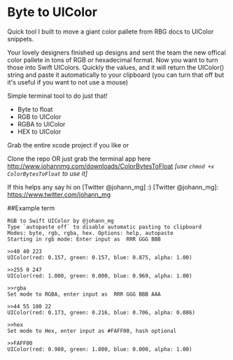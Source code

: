 # Byte to UIColor

Quick tool I built to move a giant color pallete from RBG docs to UIColor snippets. 

Your lovely designers finished up designs and sent the team the new offical color pallete in tons of RGB or hexadecimal format. 
Now you want to turn those into Swift UIColors. Quickly the values, and it will return the UIColor() string and paste it automatically to your clipboard (you can turn that off but it's useful if you want to not use a mouse)

Simple terminal tool to do just that! 
 - Byte to float 
 - RGB to UIColor
 - RGBA to UIColor
 - HEX to UIColor 

Grab the entire xcode project if you like or 

Clone the repo OR just grab the terminal app here http://www.johannmg.com/downloads/ColorBytesToFloat
*[use `chmod +x ColorBytesToFloat` to use it]*

If this helps any say hi on [Twitter @johann_mg] :)
[Twitter @johann_mg]: <https://www.twitter.com/johann_mg>

##Example term
```Terminal
RGB to Swift UIColor by @johann_mg
Type `autopaste off` to disable automatic pasting to clipboard
Modes: byte, rgb, rgba, hex. Options: help, autopaste
Starting in rgb mode: Enter input as  RRR GGG BBB 

>>40 40 223
UIColor(red: 0.157, green: 0.157, blue: 0.875, alpha: 1.00)

>>255 0 247
UIColor(red: 1.000, green: 0.000, blue: 0.969, alpha: 1.00)

>>rgba
Set mode to RGBA, enter input as  RRR GGG BBB AAA

>>44 55 180 22
UIColor(red: 0.173, green: 0.216, blue: 0.706, alpha: 0.086)

>>hex
Set mode to Hex, enter input as #FAFF00, hash optional

>>FAFF00
UIColor(red: 0.980, green: 1.000, blue: 0.000, alpha: 1.00)
```



 
